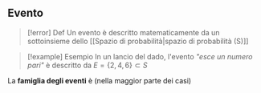 ## Evento

> [!error] Def
> Un evento è descritto matematicamente da un sottoinsieme dello [[Spazio di probabilità|spazio di probabilità (S)]]
> 

> [!example] Esempio
> In un lancio del dado, l'evento *"esce un numero pari"* è descritto da $E=\{2, 4, 6\} \subset S$

La **famiglia degli eventi** è (nella maggior parte dei casi)